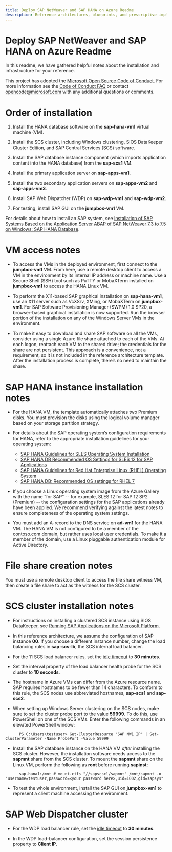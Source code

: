 ```yaml
---
title: Deploy SAP NetWeaver and SAP HANA on Azure Readme
description: Reference architectures, blueprints, and prescriptive implementation guidance for common workloads on Azure.
---
```

# Deploy SAP NetWeaver and SAP HANA on Azure Readme

In this readme, we have gathered helpful notes about the installation and infrastructure for your reference. 

This project has adopted the [Microsoft Open Source Code of Conduct](https://opensource.microsoft.com/codeofconduct/). For more information see the [Code of Conduct FAQ](https://opensource.microsoft.com/codeofconduct/faq/) or contact [opencode@microsoft.com](mailto:opencode@microsoft.com) with any additional questions or comments.

# Order of installation

1.  Install the HANA database software on the **sap-hana-vm1** virtual machine (VM).

2.  Install the SCS cluster, including Windows clustering, SIOS DataKeeper Cluster Edition, and SAP Central Services (SCS) software.

3.  Install the SAP database instance component (which imports application content into the HANA database) from the **sap-scs1** VM.

4.  Install the primary application server on **sap-apps-vm1**.

5.  Install the two secondary application servers on **sap-apps-vm2** and **sap-apps-vm3**.

6.  Install SAP Web Dispatcher (WDP) on **sap-wdp-vm1** and **sap-wdp-vm2**.

7.  For testing, install SAP GUI on the **jumpbox-vm1** VM.

For details about how to install an SAP system, see [Installation of SAP Systems Based on the Application Server ABAP of SAP NetWeaver 7.3 to 7.5 on Windows: SAP HANA Database](https://help.sap.com/doc/4f96ad1f741a10148da8f2319ad2172e/CURRENT_VERSION/en-US/NW7XX_Inst_HDB_Win_ABAP.pdf).

# VM access notes

- To access the VMs in the deployed environment, first connect to the **jumpbox-vm1** VM. From here, use a remote desktop client to access a VM in the environment by its internal IP address or machine name. Use a Secure Shell (SSH) tool such as PuTTY or MobaXTerm installed on **jumpbox-vm1** to access the HANA Linux VM.

- To perform the X11-based SAP graphical installation on **sap-hana-vm1**, use an X11 server such as VcXSrv, XMing, or MobaXTerm on **jumpbox-vm1**. For SAP Software Provisioning Manager (SWPM) 1.0 SP20, a browser-based graphical installation is now supported. Run the browser portion of the installation on any of the Windows Server VMs in the environment.

- To make it easy to download and share SAP software on all the VMs, consider using a single Azure file share attached to each of the VMs. At each logon, reattach each VM to the shared drive; the credentials for the share are not persistent. This approach is a convenience, not a requirement, so it is not included in the reference architecture template. After the installation process is complete, there’s no need to maintain the share.

# SAP HANA instance installation notes

- For the HANA VM, the template automatically attaches two Premium disks. You must provision the disks using the logical volume manager based on your storage partition strategy.

- For details about the SAP operating system’s configuration requirements for HANA, refer to the appropriate installation guidelines for your operating system:

  *  [SAP HANA Guidelines for SLES Operating System Installation](https://launchpad.support.sap.com/#/notes/1944799)
  *  [SAP HANA DB Recommended OS Settings for SLES 12 for SAP Applications](https://launchpad.support.sap.com/#/notes/2205917/E)
  *  [SAP HANA Guidelines for Red Hat Enterprise Linux (RHEL) Operating System](https://launchpad.support.sap.com/#/notes/2009879)
  *  [SAP HANA DB: Recommended OS settings for RHEL 7](https://launchpad.support.sap.com/#/notes/2292690/E)

- If you choose a Linux operating system image from the Azure Gallery with the name “for SAP” -- for example, SLES 12 for SAP 12 SP2 (Premium) -- the configuration settings for the SAP applications already have been applied. We recommend verifying against the latest notes to ensure completeness of the operating system settings.

- You must add an A-record to the DNS service on **ad-vm1** for the HANA VM. The HANA VM is not configured to be a member of the contoso.com domain, but rather uses local user credentials. To make it a member of the domain, use a Linux pluggable authentication module for Active Directory.

# File share creation notes

You must use a remote desktop client to access the file share witness VM, then create a file share to act as the witness for the SCS cluster.

# SCS cluster installation notes

- For instructions on installing a clustered SCS instance using SIOS DataKeeper, see [Running SAP Applications on the Microsoft Platform](https://blogs.msdn.microsoft.com/saponsqlserver/2015/05/20/clustering-sap-ascs-instance-using-windows-server-failover-cluster-on-microsoft-azure-with-sios-datakeeper-and-azure-internal-load-balancer/).

- In this reference architecture, we assume the configuration of SAP instance **00**. If you choose a different instance number, change the load balancing rules in **sap-scs-lb**, the SCS internal load balancer.

- For the 11 SCS load balancer rules, set the [idle timeout](https://azure.microsoft.com/en-us/blog/new-configurable-idle-timeout-for-azure-load-balancer/) to **30 minutes**.

- Set the interval property of the load balancer health probe for the SCS cluster to **10 seconds**.

- The hostname in Azure VMs can differ from the Azure resource name. SAP requires hostnames to be fewer than 14 characters. To conform to this rule, the SCS nodes use abbreviated hostnames, **sap-scs1** and **sap-scs2**.

- When setting up Windows Server clustering on the SCS nodes, make sure to set the cluster probe port to the value **59999**. To do this, use PowerShell on one of the SCS VMs. Enter the following commands in an elevated PowerShell window:

```
      PS C:\Users\testuser> Get-ClusterResource "SAP NW1 IP" | Set-ClusterParameter -Name ProbePort -Value 59999
```

- Install the SAP database instance on the HANA VM *after* installing the SCS cluster. However, the installation software needs access to the **sapmnt** share from the SCS cluster. To mount the **sapmnt** share on the Linux VM, perform the following as **root** before running **sapinst**:

```
      sap-hana1:/mnt # mount.cifs "//sapscscl/sapmnt" /mnt/sapmnt -o "username=testuser,password=<your password here>,uid=1002,gid=sapsys"
```

- To test the whole environment, install the SAP GUI on **jumpbox-vm1** to represent a client machine accessing the environment.

# SAP Web Dispatcher cluster

- For the WDP load balancer rule, set the [idle timeout](https://azure.microsoft.com/en-us/blog/new-configurable-idle-timeout-for-azure-load-balancer/) to **30 minutes**.

- In the WDP load-balancer configuration, set the session persistence property to **Client IP**.

